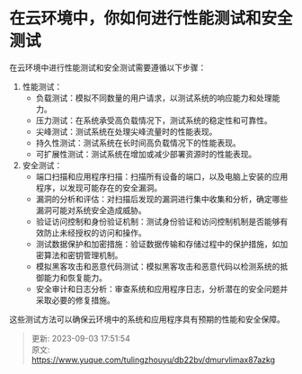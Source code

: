 # 在云环境中，你如何进行性能测试和安全测试

在云环境中进行性能测试和安全测试需要遵循以下步骤：

1. 性能测试：
    - 负载测试：模拟不同数量的用户请求，以测试系统的响应能力和处理能力。
    - 压力测试：在系统承受高负载情况下，测试系统的稳定性和可靠性。
    - 尖峰测试：测试系统在处理尖峰流量时的性能表现。
    - 持久性测试：测试系统在长时间高负载情况下的性能表现。
    - 可扩展性测试：测试系统在增加或减少部署资源时的性能表现。
2. 安全测试：
    - 端口扫描和应用程序扫描：扫描所有设备的端口，以及电脑上安装的应用程序，以发现可能存在的安全漏洞。
    - 漏洞的分析和评估：对扫描后发现的漏洞进行集中收集和分析，确定哪些漏洞可能对系统安全造成威胁。
    - 验证访问控制和身份验证机制：测试身份验证和访问控制机制是否能够有效防止未经授权的访问和操作。
    - 测试数据保护和加密措施：验证数据传输和存储过程中的保护措施，如加密算法和密钥管理机制。
    - 模拟黑客攻击和恶意代码测试：模拟黑客攻击和恶意代码以检测系统的抵御能力和恢复能力。
    - 安全审计和日志分析：审查系统和应用程序日志，分析潜在的安全问题并采取必要的修复措施。

这些测试方法可以确保云环境中的系统和应用程序具有预期的性能和安全保障。



> 更新: 2023-09-03 17:51:54  
> 原文: <https://www.yuque.com/tulingzhouyu/db22bv/dmurvlimax87azkg>